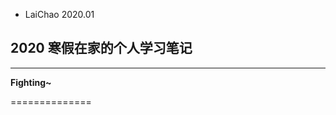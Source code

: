 + LaiChao 2020.01
## 2020 寒假在家的个人学习笔记

--------------------------------
**Fighting~**


==============

